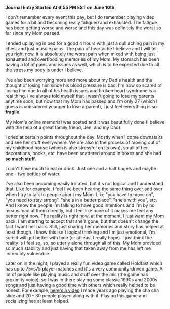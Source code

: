 **Journal Entry Started At 6:55 PM EST on June 10th**

I don't remember every event this day, but I do remember playing video games for a bit and becoming really fatigued and exhausted. The fatigue has been getting worse and worse and this day was definitely the worst so far since my Mom passed.

I ended up laying in bed for a good 4 hours with just a dull aching pain in my chest and just muscle pains. The pain of heartache I believe and I will tell you right now, it is absolutely the worst pain when mixed with being just exhausted and overflooding memories of my Mom. My stomach has been having a lot of pains and issues as well, which is to be expected due to all the stress my body is under I believe.

I've also been worrying more and more about my Dad's health and the thought of losing him since his blood pressure is bad. I'm now so scared of losing him due to all of his health issues and broken heart syndrome is a real thing. I've always told myself that I wasn't going to lose my parents anytime soon, but now that my Mom has passed and I'm only 27 (which I guess is considered younger to lose a parent), I just feel everything is so **fragile**. 

My Mom's online memorial was posted and it was beautifully done (I believe with the help of a great family friend, Jen, and my Dad).

I cried at certain points throughout the day. Mostly when I come downstairs and see her stuff everywhere. We are also in the process of moving out of my childhood house (which is also stressful on its own), so all of her decorations, books, etc. have been scattered around in boxes and she had **so much stuff**.

I didn't have much to eat or drink. Just one and a half bagels and maybe one - two bottles of water.

I've also been becoming easily irritated, but it's not logical and I understand that. Like for example, I feel I've been hearing the same thing over and over when I try to talk to people about my Mom. Like "you have to move on", "you need to stay strong", "she's in a better place", "she's with you", etc. And I know the people I'm talking to have good intentions and I'm by no means mad at them directly, but I feel like none of it makes me feel any better right now. The reality is right now, at the moment, I just want my Mom back. I am starting to accept that she's gone, but that doesn't change the fact I want her back. Still, just sharing her memories and story has helped at least though. I know this isn't logical thinking and I'm just emotional, I'm sure it will get better with time (or at least I really hope). I just think the reality is I feel so, so, so utterly alone through all of this. My Mom provided so much stability and just having that taken away from me has left me incredibly vulnerable.

Later on in the night, I played a really fun video game called Holdfast which has up to 75vs75 player matches and it's a very community-driven game. A lot of people like playing music and stuff over the mic (the game has proximity voice), so I was in there playing some classic 1990s and 2000s songs and just having a good time with others which really helped to be honest. For example, [here's a video](https://www.youtube.com/watch?v=VdUW4_DVMdQ) I made years ago playing the cha cha slide and 20 - 30 people played along with it. Playing this game and socializing has at least helped.
